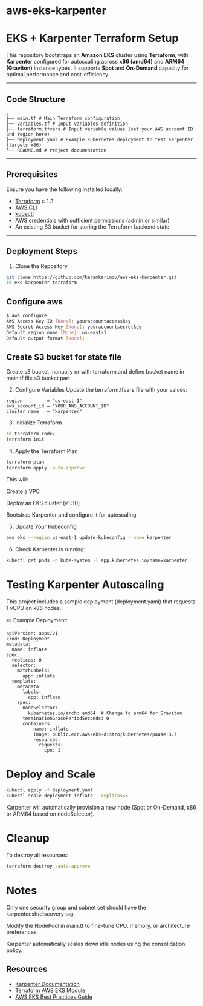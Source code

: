 # aws-eks-karpenter

# EKS + Karpenter Terraform Setup

This repository bootstraps an **Amazon EKS** cluster using **Terraform**, with **Karpenter** configured for autoscaling across **x86 (amd64)** and **ARM64 (Graviton)** instance types. It supports **Spot** and **On-Demand** capacity for optimal performance and cost-efficiency.

---

## Code Structure
```
. 
├── main.tf # Main Terraform configuration 
├── variables.tf # Input variables definition 
├── terraform.tfvars # Input variable values (set your AWS account ID and region here) 
├── deployment.yaml # Example Kubernetes deployment to test Karpenter (targets x86) 
└── README.md # Project documentation
```

---

## Prerequisites

Ensure you have the following installed locally:
- [Terraform](https://developer.hashicorp.com/terraform/downloads) ≥ 1.3
- [AWS CLI](https://docs.aws.amazon.com/cli/latest/userguide/install-cliv2.html)
- [kubectl](https://kubernetes.io/docs/tasks/tools/)
- AWS credentials with sufficient permissions (admin or similar)
- An existing S3 bucket for storing the Terraform backend state

---

## Deployment Steps

1. Clone the Repository

```bash
git clone https://github.com/karamkarimov/aws-eks-karpenter.git
cd eks-karpenter-terraform
```
## Configure aws

```bash
$ aws configure
AWS Access Key ID [None]: youraccountaccesskey
AWS Secret Access Key [None]: youraccountsecretkey
Default region name [None]: us-east-1
Default output format [None]:
```

## Create S3 bucket for state file

Create s3 bucket manually or with terraform and define bucket name in main.tf file s3 bucket part




2. Configure Variables
Update the terraform.tfvars file with your values:

```
region         = "us-east-1"
aws_account_id = "YOUR_AWS_ACCOUNT_ID"
cluster_name   = "karpenter"
```



3. Initialize Terraform

```bash
cd terraform-code/
terraform init
```
4. Apply the Terraform Plan

```bash
terraform plan
terraform apply -auto-approve
```
This will:

Create a VPC

Deploy an EKS cluster (v1.30)

Bootstrap Karpenter and configure it for autoscaling

5. Update Your Kubeconfig

```bash
aws eks --region us-east-1 update-kubeconfig --name karpenter
```
6. Check Karpenter is running:

```bash
kubectl get pods -n kube-system -l app.kubernetes.io/name=karpenter
```
# Testing Karpenter Autoscaling
This project includes a sample deployment (deployment.yaml) that requests 1 vCPU on x86 nodes.

✏️ Example Deployment:

```
apiVersion: apps/v1
kind: Deployment
metadata:
  name: inflate
spec:
  replicas: 0
  selector:
    matchLabels:
      app: inflate
  template:
    metadata:
      labels:
        app: inflate
    spec:
      nodeSelector:
        kubernetes.io/arch: amd64  # Change to arm64 for Graviton
      terminationGracePeriodSeconds: 0
      containers:
        - name: inflate
          image: public.ecr.aws/eks-distro/kubernetes/pause:3.7
          resources:
            requests:
              cpu: 1
```


# Deploy and Scale

```bash
kubectl apply -f deployment.yaml
kubectl scale deployment inflate --replicas=5
```

Karpenter will automatically provision a new node (Spot or On-Demand, x86 or ARM64 based on nodeSelector).

# Cleanup
To destroy all resources:

```bash
terraform destroy -auto-approve
```

# Notes
Only one security group and subnet set should have the karpenter.sh/discovery tag.

Modify the NodePool in main.tf to fine-tune CPU, memory, or architecture preferences.

Karpenter automatically scales down idle nodes using the consolidation policy.


## Resources

-  [Karpenter Documentation](https://karpenter.sh/docs/)
-  [Terraform AWS EKS Module](https://github.com/terraform-aws-modules/terraform-aws-eks)
-  [AWS EKS Best Practices Guide](https://aws.github.io/aws-eks-best-practices/)

